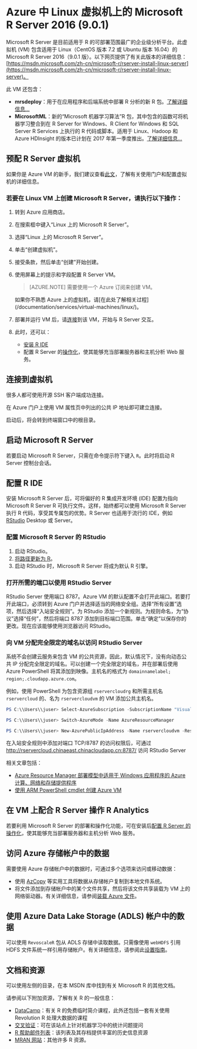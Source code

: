 <properties
    pageTitle="Azure 中 Linux 虚拟机上的 Microsoft R Server 2016 (9.0.1)"
    description="Azure 中 Linux 虚拟机上的 Microsoft R Server 2016 (9.0.1)"
    keywords="Microsoft R Server"
    services="virtual-machines-linux"
    documentationcenter=""
    tags=""
    author="j-martens"
    manager=""
    editor="j-martens" />
<tags
    ms.service="virtual-machines-linux"
    ms.workload=""
    ms.tgt_pltfrm="na"
    ms.devlang="na"
    ms.topic=""
    ms.date="01/14/2017"
    wacn.date="02/27/2017"
    ms.author="j-martens" />  


# Azure 中 Linux 虚拟机上的 Microsoft R Server 2016 \(9.0.1\)

Microsoft R Server 是目前适用于 R 的可部署范围最广的企业级分析平台。此虚拟机 \(VM\) 包含适用于 Linux（CentOS 版本 7.2 或 Ubuntu 版本 16.04）的 Microsoft R Server 2016（9.0.1 版）。以下网页提供了有关此版本的详细信息：[https://msdn.microsoft.com/zh-cn/microsoft-r/rserver-install-linux-server](https://msdn.microsoft.com/zh-cn/microsoft-r/rserver-install-linux-server)。

此 VM 还包含：

* **mrsdeploy**：用于在应用程序和后端系统中部署 R 分析的新 R 包。[了解详细信息...](https://msdn.microsoft.com/zh-cn/microsoft-r/mrsdeploy/mrsdeploy)
* **MicrosoftML**：新的“Microsoft 机器学习算法”R 包，其中包含的函数可将机器学习整合到在 R Server for Windows、R Client for Windows 和 SQL Server R Services 上执行的 R 代码或脚本。适用于 Linux、Hadoop 和 Azure HDInsight 的版本已计划在 2017 年第一季度推出。[了解详细信息...](https://msdn.microsoft.com/zh-cn/microsoft-r/microsoftml/microsoftml)

## 预配 R Server 虚拟机

如果你是 Azure VM 的新手，我们建议查看[此文](/documentation/services/virtual-machines/linux/)，了解有关使用门户和配置虚拟机的详细信息。

### 若要在 Linux VM 上创建 Microsoft R Server，请执行以下操作：

1. 转到 Azure 应用商店。
2. 在搜索框中键入“Linux 上的 Microsoft R Server”。
3. 选择“Linux 上的 Microsoft R Server”。
4. 单击“创建虚拟机”。
5. 接受条款，然后单击“创建”开始创建。
6. 使用屏幕上的提示和字段配置 R Server VM。

    >[AZURE.NOTE]
    需要使用一个 Azure 订阅来创建 VM。
    <p>如果你不熟悉 Azure 上的虚拟机，请[在此处了解相关过程](/documentation/services/virtual-machines/linux/)。

7. 部署并运行 VM 后，请[连接](#connect)到该 VM，开始与 R Server 交互。
8. 此时，还可以：
    * [安装 R IDE](#ride)
    * 配置 R Server 的[操作化](#o16n)，使其能够充当部署服务器和主机分析 Web 服务。

## <a name="connect"></a>连接到虚拟机

很多人都可使用开源 SSH 客户端成功连接。

在 Azure 门户上使用 VM 属性页中列出的公共 IP 地址即可建立连接。

启动后，将会转到终端窗口中的根目录。

## 启动 Microsoft R Server

若要启动 Microsoft R Server，只需在命令提示符下键入 `R`。此时将启动 R Server 控制台会话。

## <a name="ride"></a>配置 R IDE

安装 Microsoft R Server 后，可将偏好的 R 集成开发环境 \(IDE\) 配置为指向 Microsoft R Server R 可执行文件。这样，始终都可以使用 Microsoft R Server 执行 R 代码，享受其专属包的优势。R Server 也适用于流行的 IDE，例如 [RStudio](https://www.rstudio.com/) Desktop 或 Server。

### 配置 Microsoft R Server 的 RStudio

1. 启动 RStudio。
2. [将路径更新为 R](https://support.rstudio.com/hc/zh-cn/articles/200486138-Using-Different-Versions-of-R)。
3. 启动 RStudio 时，Microsoft R Server 将成为默认 R 引擎。

### 打开所需的端口以使用 RStudio Server

RStudio Server 使用端口 8787。Azure VM 的默认配置不会打开此端口。若要打开此端口，必须转到 Azure 门户并选择适当的网络安全组。选择“所有设置”选项，然后选择“入站安全规则”。为 RStudio 添加一个新规则。为规则命名，为“协议”选择“任何”，然后将端口 8787 添加到目标端口范围。单击“确定”以保存你的更改。现在应该能够使用浏览器访问 RStudio。

### 向 VM 分配完全限定的域名以访问 RStudio Server

系统不会创建云服务来包含 VM 的公共资源，因此，默认情况下，没有向动态公共 IP 分配完全限定的域名。可以创建一个完全限定的域名，并在部署后使用 Azure PowerShell 将其添加到映像。主机名的格式为 `domainnamelabel; region;.cloudapp.azure.com`。

例如，使用 PowerShell 为包含资源组 `rservercloudrg` 和所需主机名 `rservercloud` 的、名为 `rservercloudvm` 的 VM 添加公共主机名。

```powershell
PS C:\\Users\\juser> Select-AzureSubscription -SubscriptionName "Visual Studio Ultimate with MSDN" –Current

PS C:\\Users\\juser> Switch-AzureMode -Name AzureResourceManager

PS C:\\Users\\juser> New-AzurePublicIpAddress -Name rservercloudvm -ResourceGroupName rservercloudrg -Location "China East" -DomainNameLabel rservercloud -AllocationMethod Dynamic
```

在入站安全规则中添加对端口 TCP/8787 的访问权限后，可通过 http://rservercloud.chinaeast.chinacloudapp.cn:8787/ 访问 RStudio Server

相关文章包括：

* [Azure Resource Manager 部署模型中适用于 Windows 应用程序的 Azure 计算、网络和存储提供程序](/documentation/articles/resource-manager-deployment-model/)
* [使用 ARM PowerShell cmdlet 创建 Azure VM](http://blogs.msdn.com/b/cloud_solution_architect/archive/2015/05/05/creating-azure-vms-with-arm-powershell-cmdlets.aspx)

## <a name="o16n"></a>在 VM 上配合 R Server 操作 R Analytics

若要利用 Microsoft R Server 的部署和操作化功能，可在安装后[配置 R Server 的操作化](https://msdn.microsoft.com/zh-cn/microsoft-r/operationalize/configuration-initial)，使其能够充当部署服务器和主机分析 Web 服务。

## 访问 Azure 存储帐户中的数据

需要使用 Azure 存储帐户中的数据时，可通过多个选项来访问或移动数据：

* 使用 [AzCopy](/documentation/articles/storage-use-azcopy/) 等实用工具将数据从存储帐户复制到本地文件系统。
* 将文件添加到存储帐户中的某个文件共享，然后将该文件共享装载为 VM 上的网络驱动器。有关详细信息，请参阅[装载 Azure 文件](/documentation/articles/storage-how-to-use-files-linux/)。

## 使用 Azure Data Lake Storage \(ADLS\) 帐户中的数据
可以使用 `RevoscaleR` 包从 ADLS 存储中读取数据。只需像使用 `webHDFS` 引用 HDFS 文件系统一样引用存储帐户。有关详细信息，请参阅此[设置指南](http://go.microsoft.com/fwlink/?LinkId=723452)。

## 文档和资源

可以使用左侧的目录，在本 MSDN 库中找到有关 Microsoft R 的其他文档。

请参阅以下附加资源，了解有关 R 的一般信息：

* [DataCamp](http://www.datacamp.com/)：有关 R 的免费临时简介课程，此外还包括一套有关使用 Revolution R 处理大数据的课程
* [交叉验证](https://stats.stackexchange.com/)：可在该站点上针对机器学习中的统计问题提问
* [R 帮助邮件列表](https://www.r-project.org/mail.html)：该列表及其存档提供丰富的历史信息资源
* [MRAN 网站](https://mran.microsoft.com/documents/getting-started/)：其他许多 R 资源。

<!---HONumber=Mooncake_0213_2017-->